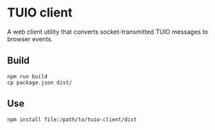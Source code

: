 # TUIO client

A web client utility that converts socket-transmitted TUIO messages to browser events.

## Build

```
npm run build
cp package.json dist/
```

## Use

```
npm install file:/path/to/tuio-client/dist
```
